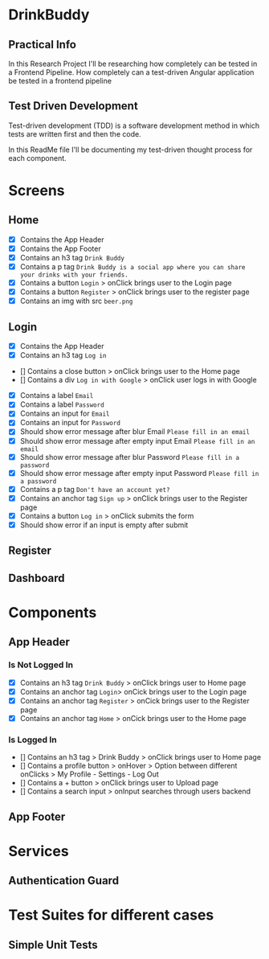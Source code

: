 # DrinkBuddy

## Practical Info

In this Research Project I'll be researching how completely can be tested in a Frontend Pipeline.
How completely can a test-driven Angular application be tested in a frontend pipeline

## Test Driven Development

Test-driven development (TDD) is a software development method in which tests are written first and then the code.

In this ReadMe file I'll be documenting my test-driven thought process for each component.

# Screens

## Home

- [x] Contains the App Header
- [x] Contains the App Footer
- [x] Contains an h3 tag `Drink Buddy`
- [x] Contains a p tag `Drink Buddy is a social app where you can share your drinks with your friends.`
- [x] Contains a button `Login` > onClick brings user to the Login page
- [x] Contains a button `Register` > onClick brings user to the register page
- [x] Contains an img with src `beer.png`

## Login

- [x] Contains the App Header
- [x] Contains an h3 tag `Log in`
- [] Contains a close button > onClick brings user to the Home page
- [] Contains a div `Log in with Google` > onClick user logs in with Google
- [x] Contains a label `Email`
- [x] Contains a label `Password`
- [x] Contains an input for `Email`
- [x] Contains an input for `Password`
- [x] Should show error message after blur Email `Please fill in an email`
- [x] Should show error message after empty input Email `Please fill in an email`
- [x] Should show error message after blur Password `Please fill in a password`
- [x] Should show error message after empty input Password `Please fill in a password`
- [x] Contains a p tag `Don't have an account yet?`
- [x] Contains an anchor tag `Sign up` > onClick brings user to the Register page
- [x] Contains a button `Log in` > onClick submits the form
- [x] Should show error if an input is empty after submit

## Register

## Dashboard

# Components

## App Header

### Is Not Logged In

- [x] Contains an h3 tag `Drink Buddy` > onClick brings user to Home page
- [x] Contains an anchor tag `Login`> onCick brings user to the Login page
- [x] Contains an anchor tag `Register` > onCick brings user to the Register page
- [x] Contains an anchor tag `Home` > onCick brings user to the Home page

### Is Logged In

- [] Contains an h3 tag > Drink Buddy > onClick brings user to Home page
- [] Contains a profile button > onHover > Option between different onClicks > My Profile - Settings - Log Out
- [] Contains a + button > onClick brings user to Upload page
- [] Contains a search input > onInput searches through users backend

## App Footer

# Services

## Authentication Guard

# Test Suites for different cases

## Simple Unit Tests

